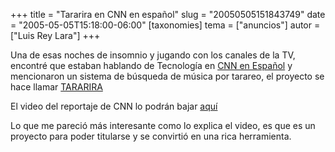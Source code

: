 +++
title = "Tararira en CNN en español"
slug = "20050505151843749"
date = "2005-05-05T15:18:00-06:00"
[taxonomies]
tema = ["anuncios"]
autor = ["Luis Rey Lara"]
+++

Una de esas noches de insomnio y jugando con los canales de la TV,
encontré que estaban hablando de Tecnología en [CNN en
Español](http://www.cnnenespanol.com/) y mencionaron un sistema de
búsqueda de música por tarareo, el proyecto se hace llamar
[TARARIRA](http://iie.fing.edu.uy/investigacion/grupos/gmm/proyectos/tararira/index.php3)

<!-- more -->
El video del reportaje de CNN lo podrán bajar
[aquí](http://iie.fing.edu.uy/investigacion/grupos/gmm/proyectos/tararira/masinformacion/descargas/prensa/tararira-CNN.avi)

Lo que me pareció más interesante como lo explica el video, es que es un
proyecto para poder titularse y se convirtió en una rica herramienta.


